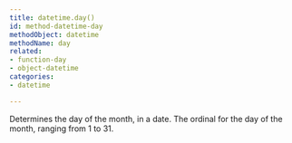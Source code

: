 ```yaml
---
title: datetime.day()
id: method-datetime-day
methodObject: datetime
methodName: day
related:
- function-day
- object-datetime
categories:
- datetime

---
```


Determines the day of the month, in a date.
The ordinal for the day of the month, ranging from 1 to 31.